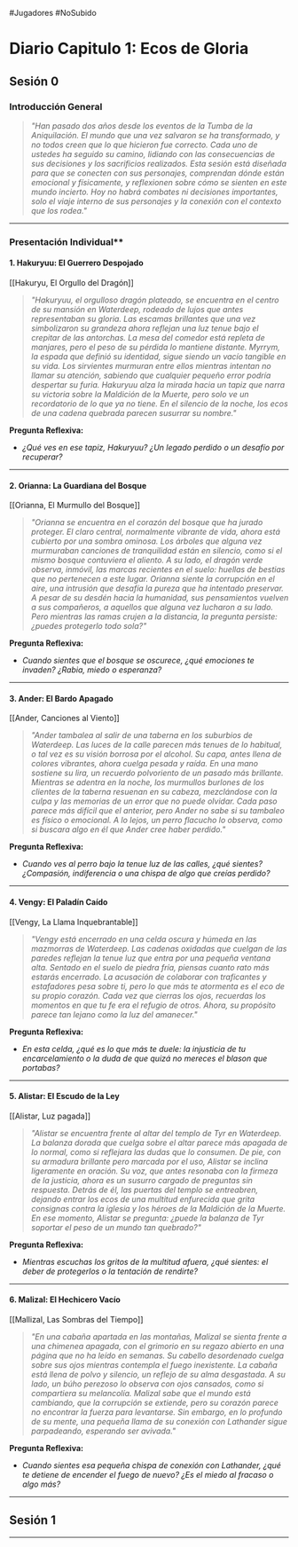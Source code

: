 #Jugadores  #NoSubido

# Diario Capitulo 1: Ecos de Gloria
## **Sesión 0**

### **Introducción General**

> _"Han pasado dos años desde los eventos de la Tumba de la Aniquilación. El mundo que una vez salvaron se ha transformado, y no todos creen que lo que hicieron fue correcto. Cada uno de ustedes ha seguido su camino, lidiando con las consecuencias de sus decisiones y los sacrificios realizados. Esta sesión está diseñada para que se conecten con sus personajes, comprendan dónde están emocional y físicamente, y reflexionen sobre cómo se sienten en este mundo incierto. Hoy no habrá combates ni decisiones importantes, solo el viaje interno de sus personajes y la conexión con el contexto que los rodea."_

---

### Presentación Individual**

#### **1. Hakuryuu: El Guerrero Despojado**
[[Hakuryu, El Orgullo del Dragón]]

> _"Hakuryuu, el orgulloso dragón plateado, se encuentra en el centro de su mansión en Waterdeep, rodeado de lujos que antes representaban su gloria. Las escamas brillantes que una vez simbolizaron su grandeza ahora reflejan una luz tenue bajo el crepitar de las antorchas. La mesa del comedor está repleta de manjares, pero el peso de su pérdida lo mantiene distante. Myrrym, la espada que definió su identidad, sigue siendo un vacío tangible en su vida. Los sirvientes murmuran entre ellos mientras intentan no llamar su atención, sabiendo que cualquier pequeño error podría despertar su furia. Hakuryuu alza la mirada hacia un tapiz que narra su victoria sobre la Maldición de la Muerte, pero solo ve un recordatorio de lo que ya no tiene. En el silencio de la noche, los ecos de una cadena quebrada parecen susurrar su nombre."_

**Pregunta Reflexiva:**

- _¿Qué ves en ese tapiz, Hakuryuu? ¿Un legado perdido o un desafío por recuperar?_

---

#### **2. Orianna: La Guardiana del Bosque**
[[Orianna, El Murmullo del Bosque]]

> _"Orianna se encuentra en el corazón del bosque que ha jurado proteger. El claro central, normalmente vibrante de vida, ahora está cubierto por una sombra ominosa. Los árboles que alguna vez murmuraban canciones de tranquilidad están en silencio, como si el mismo bosque contuviera el aliento. A su lado, el dragón verde observa, inmóvil, las marcas recientes en el suelo: huellas de bestias que no pertenecen a este lugar. Orianna siente la corrupción en el aire, una intrusión que desafía la pureza que ha intentado preservar. A pesar de su desdén hacia la humanidad, sus pensamientos vuelven a sus compañeros, a aquellos que alguna vez lucharon a su lado. Pero mientras las ramas crujen a la distancia, la pregunta persiste: ¿puedes protegerlo todo sola?"_

**Pregunta Reflexiva:**

- _Cuando sientes que el bosque se oscurece, ¿qué emociones te invaden? ¿Rabia, miedo o esperanza?_

---

#### **3. Ander: El Bardo Apagado**
[[Ander, Canciones al Viento]]

> _"Ander tambalea al salir de una taberna en los suburbios de Waterdeep. Las luces de la calle parecen más tenues de lo habitual, o tal vez es su visión borrosa por el alcohol. Su capa, antes llena de colores vibrantes, ahora cuelga pesada y raída. En una mano sostiene su lira, un recuerdo polvoriento de un pasado más brillante. Mientras se adentra en la noche, los murmullos burlones de los clientes de la taberna resuenan en su cabeza, mezclándose con la culpa y las memorias de un error que no puede olvidar. Cada paso parece más difícil que el anterior, pero Ander no sabe si su tambaleo es físico o emocional. A lo lejos, un perro flacucho lo observa, como si buscara algo en él que Ander cree haber perdido."_

**Pregunta Reflexiva:**

- _Cuando ves al perro bajo la tenue luz de las calles, ¿qué sientes? ¿Compasión, indiferencia o una chispa de algo que creías perdido?_

---

#### **4. Vengy: El Paladín Caído**
[[Vengy, La Llama Inquebrantable]]

> _"Vengy está encerrado en una celda oscura y húmeda en las mazmorras de Waterdeep. Las cadenas oxidadas que cuelgan de las paredes reflejan la tenue luz que entra por una pequeña ventana alta. Sentado en el suelo de piedra fría, piensas cuanto rato más estarás encerrado. La acusación de colaborar con traficantes y estafadores pesa sobre ti, pero lo que más te atormenta es el eco de su propio corazón. Cada vez que cierras los ojos, recuerdas los momentos en que tu fe era el refugio de otros. Ahora, su propósito parece tan lejano como la luz del amanecer."_

**Pregunta Reflexiva:**

- _En esta celda, ¿qué es lo que más te duele: la injusticia de tu encarcelamiento o la duda de que quizá no mereces el blason que portabas?_

---

#### **5. Alistar: El Escudo de la Ley**
[[Alistar, Luz pagada]]

> _"Alistar se encuentra frente al altar del templo de Tyr en Waterdeep. La balanza dorada que cuelga sobre el altar parece más apagada de lo normal, como si reflejara las dudas que lo consumen. De pie, con su armadura brillante pero marcada por el uso, Alistar se inclina ligeramente en oración. Su voz, que antes resonaba con la firmeza de la justicia, ahora es un susurro cargado de preguntas sin respuesta. Detrás de él, las puertas del templo se entreabren, dejando entrar los ecos de una multitud enfurecida que grita consignas contra la iglesia y los héroes de la Maldición de la Muerte. En ese momento, Alistar se pregunta: ¿puede la balanza de Tyr soportar el peso de un mundo tan quebrado?"_

**Pregunta Reflexiva:**

- _Mientras escuchas los gritos de la multitud afuera, ¿qué sientes: el deber de protegerlos o la tentación de rendirte?_

---

#### **6. Malizal: El Hechicero Vacío**
[[Mallizal, Las Sombras del Tiempo]]

> _"En una cabaña apartada en las montañas, Malizal se sienta frente a una chimenea apagada, con el grimorio en su regazo abierto en una página que no ha leído en semanas. Su cabello desordenado cuelga sobre sus ojos mientras contempla el fuego inexistente. La cabaña está llena de polvo y silencio, un reflejo de su alma desgastada. A su lado, un búho perezoso lo observa con ojos cansados, como si compartiera su melancolía. Malizal sabe que el mundo está cambiando, que la corrupción se extiende, pero su corazón parece no encontrar la fuerza para levantarse. Sin embargo, en lo profundo de su mente, una pequeña llama de su conexión con Lathander sigue parpadeando, esperando ser avivada."_

**Pregunta Reflexiva:**

- _Cuando sientes esa pequeña chispa de conexión con Lathander, ¿qué te detiene de encender el fuego de nuevo? ¿Es el miedo al fracaso o algo más?_

---

## **Sesión 1**



---


